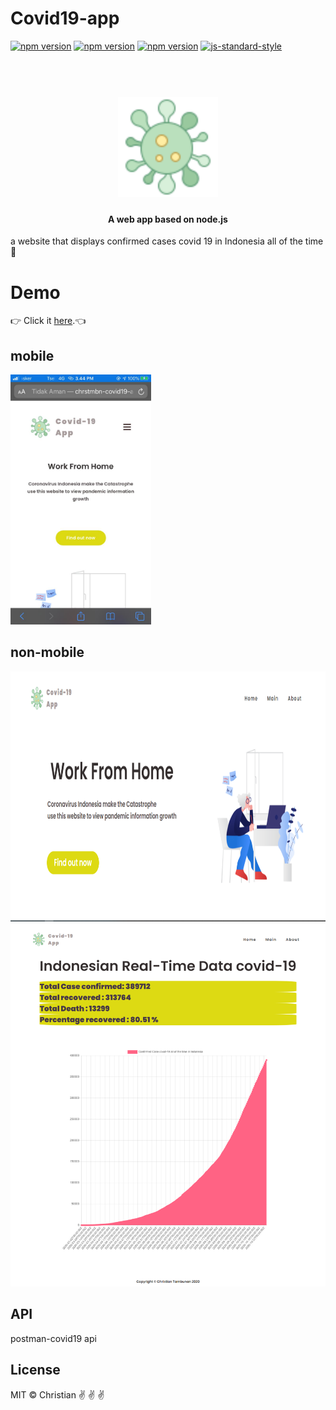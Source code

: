 # Covid19-app
[![npm version](https://badge.fury.io/js/express.svg)](https://badge.fury.io/js/express)
[![npm version](https://badge.fury.io/js/postman-request.svg)](https://badge.fury.io/js/postman-request)
[![npm version](https://badge.fury.io/js/heroku.svg)](https://badge.fury.io/js/heroku)
[![js-standard-style](https://img.shields.io/badge/code%20style-standard-brightgreen.svg?style=flat)](https://github.com/feross/standard)

<h1 align="center">
  <br>
  <img src="https://github.com/ceteee/covid19-app/blob/master/public/img/nav-icon.png" alt="cov19" width="160">
</h1>

<h4 align="center">A web app based on node.js</h4>

a website that displays confirmed cases  covid 19 in Indonesia  all of the time :rocket:

# Demo
👉 Click it <a href="https://chrstmbn-covid19-app.herokuapp.com/">here</a>.:point_left:
<br>

## mobile
<img src="public/screenshoots/1.jpeg" height="400px">

## non-mobile
<img src="public/screenshoots/2.png" height="400px">

<img src="public/screenshoots/3.png">




## API
postman-covid19 api




## License

MIT  © Christian :v: :v: :v:
